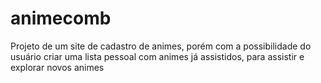 # animecomb
 Projeto de um site de cadastro de animes, porém com a possibilidade do usuário criar uma lista pessoal com animes já assistidos, para assistir e explorar novos animes
